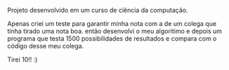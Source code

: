 Projeto desenvolvido em um curso de ciência da computação. 

Apenas criei um teste para garantir minha nota com a de um colega que tinha tirado uma nota boa.
então desenvolvi o meu algoritimo e depois um programa que testa 1500 possibilidades de resultados e compara com o código desse meu colega. 

Tirei 10!! :)
